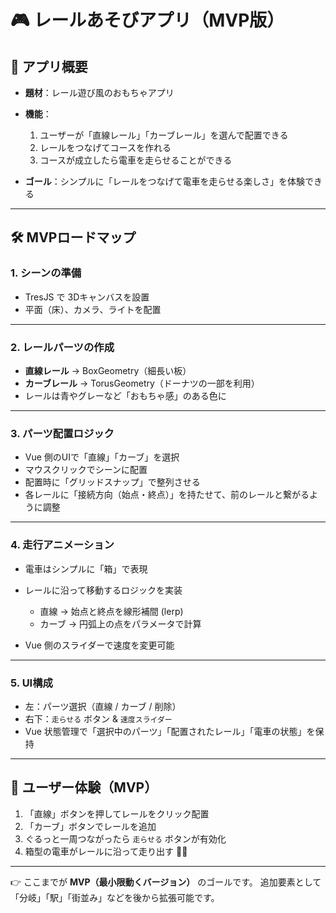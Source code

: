 # 🎮 レールあそびアプリ（MVP版）

## 📌 アプリ概要

* **題材**：レール遊び風のおもちゃアプリ
* **機能**：

  1. ユーザーが「直線レール」「カーブレール」を選んで配置できる
  2. レールをつなげてコースを作れる
  3. コースが成立したら電車を走らせることができる
* **ゴール**：シンプルに「レールをつなげて電車を走らせる楽しさ」を体験できる

---

## 🛠 MVPロードマップ

### 1. **シーンの準備**

* TresJS で 3Dキャンバスを設置
* 平面（床）、カメラ、ライトを配置

---

### 2. **レールパーツの作成**

* **直線レール** → BoxGeometry（細長い板）
* **カーブレール** → TorusGeometry（ドーナツの一部を利用）
* レールは青やグレーなど「おもちゃ感」のある色に

---

### 3. **パーツ配置ロジック**

* Vue 側のUIで「直線」「カーブ」を選択
* マウスクリックでシーンに配置
* 配置時に「グリッドスナップ」で整列させる
* 各レールに「接続方向（始点・終点）」を持たせて、前のレールと繋がるように調整

---

### 4. **走行アニメーション**

* 電車はシンプルに「箱」で表現
* レールに沿って移動するロジックを実装

  * 直線 → 始点と終点を線形補間 (lerp)
  * カーブ → 円弧上の点をパラメータで計算
* Vue 側のスライダーで速度を変更可能

---

### 5. **UI構成**

* 左：パーツ選択（直線 / カーブ / 削除）
* 右下：`走らせる` ボタン & `速度スライダー`
* Vue 状態管理で「選択中のパーツ」「配置されたレール」「電車の状態」を保持

---

## 🎯 ユーザー体験（MVP）

1. 「直線」ボタンを押してレールをクリック配置
2. 「カーブ」ボタンでレールを追加
3. ぐるっと一周つながったら `走らせる` ボタンが有効化
4. 箱型の電車がレールに沿って走り出す 🚂💨

---

👉 ここまでが **MVP（最小限動くバージョン）** のゴールです。
追加要素として「分岐」「駅」「街並み」などを後から拡張可能です。
